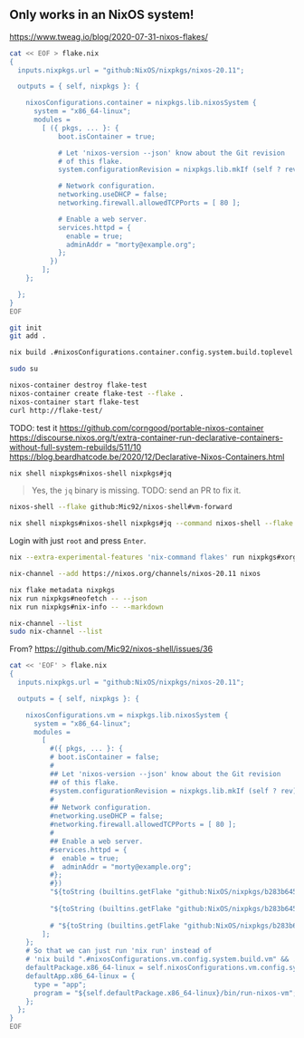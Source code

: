 
## Only works in an NixOS system!


https://www.tweag.io/blog/2020-07-31-nixos-flakes/

```bash
cat << EOF > flake.nix
{
  inputs.nixpkgs.url = "github:NixOS/nixpkgs/nixos-20.11";

  outputs = { self, nixpkgs }: {

    nixosConfigurations.container = nixpkgs.lib.nixosSystem {
      system = "x86_64-linux";
      modules =
        [ ({ pkgs, ... }: {
            boot.isContainer = true;

            # Let 'nixos-version --json' know about the Git revision
            # of this flake.
            system.configurationRevision = nixpkgs.lib.mkIf (self ? rev) self.rev;

            # Network configuration.
            networking.useDHCP = false;
            networking.firewall.allowedTCPPorts = [ 80 ];

            # Enable a web server.
            services.httpd = {
              enable = true;
              adminAddr = "morty@example.org";
            };
          })
        ];
    };

  };
}
EOF
```

```bash
git init
git add .

nix build .#nixosConfigurations.container.config.system.build.toplevel
```

```bash
sudo su
```

```bash
nixos-container destroy flake-test
nixos-container create flake-test --flake .
nixos-container start flake-test
curl http://flake-test/
```


TODO: test it
https://github.com/corngood/portable-nixos-container
https://discourse.nixos.org/t/extra-container-run-declarative-containers-without-full-system-rebuilds/511/10
https://blog.beardhatcode.be/2020/12/Declarative-Nixos-Containers.html

```bash
nix shell nixpkgs#nixos-shell nixpkgs#jq
```

> Yes, the `jq` binary is missing. TODO: send an PR to fix it. 


```bash
nixos-shell --flake github:Mic92/nixos-shell#vm-forward
```

```bash
nix shell nixpkgs#nixos-shell nixpkgs#jq --command nixos-shell --flake github:Mic92/nixos-shell#vm-forward
```

Login with just `root` and press `Enter`.


```bash
nix --extra-experimental-features 'nix-command flakes' run nixpkgs#xorg.xclock
```


```bash
nix-channel --add https://nixos.org/channels/nixos-20.11 nixos
```

```bash
nix flake metadata nixpkgs
nix run nixpkgs#neofetch -- --json
nix run nixpkgs#nix-info -- --markdown
```

```bash
nix-channel --list
sudo nix-channel --list
```
From? https://github.com/Mic92/nixos-shell/issues/36

```bash
cat << 'EOF' > flake.nix
{
  inputs.nixpkgs.url = "github:NixOS/nixpkgs/nixos-20.11";

  outputs = { self, nixpkgs }: {

    nixosConfigurations.vm = nixpkgs.lib.nixosSystem {
      system = "x86_64-linux";
      modules =
        [ 
          #({ pkgs, ... }: {
          # boot.isContainer = false;
          #
          ## Let 'nixos-version --json' know about the Git revision
          ## of this flake.
          #system.configurationRevision = nixpkgs.lib.mkIf (self ? rev) self.rev;
          #
          ## Network configuration.
          #networking.useDHCP = false;
          #networking.firewall.allowedTCPPorts = [ 80 ];
          #
          ## Enable a web server.
          #services.httpd = {
          #  enable = true;
          #  adminAddr = "morty@example.org";
          #};
          #})
          "${toString (builtins.getFlake "github:NixOS/nixpkgs/b283b64580d1872333a99af2b4cef91bb84580cf")}/nixos/modules/installer/cd-dvd/installation-cd-minimal.nix"
           
          "${toString (builtins.getFlake "github:NixOS/nixpkgs/b283b64580d1872333a99af2b4cef91bb84580cf")}/nixos/modules/virtualisation/build-vm.nix" 
          
          # "${toString (builtins.getFlake "github:NixOS/nixpkgs/b283b64580d1872333a99af2b4cef91bb84580cf")}/nixos/modules/installer/cd-dvd/channel.nix"
        ];
    };
    # So that we can just run 'nix run' instead of
    # 'nix build ".#nixosConfigurations.vm.config.system.build.vm" && ./result/bin/run-nixos-vm'
    defaultPackage.x86_64-linux = self.nixosConfigurations.vm.config.system.build.toplevel;
    defaultApp.x86_64-linux = {
      type = "app";
      program = "${self.defaultPackage.x86_64-linux}/bin/run-nixos-vm";
    };
  };
}
EOF
```




